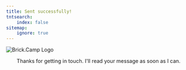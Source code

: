 ```yaml
---
title: Sent successfully!
tntsearch:
    index: false
sitemap:
    ignore: true
---
```

![Brick.Camp Logo](themes://brick-camp/images/logo_large.png?cropResize=150,150&classes=mx-auto,d-block,img-fluid)

<center>Thanks for getting in touch. I'll read your message as soon as I can.</center>